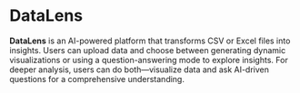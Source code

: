 # DataLens
**DataLens** is an AI-powered platform that transforms CSV or Excel files into insights. Users can upload data and choose between generating dynamic visualizations or using a question-answering mode to explore insights. For deeper analysis, users can do both—visualize data and ask AI-driven questions for a comprehensive understanding.
